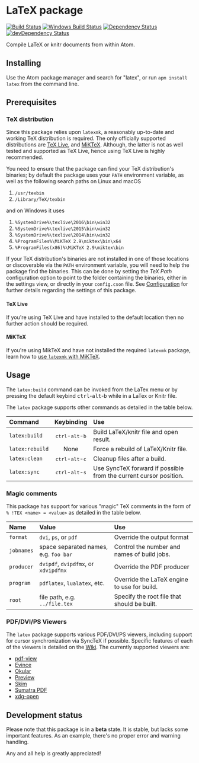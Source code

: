 # LaTeX package
[![Build Status](https://travis-ci.org/thomasjo/atom-latex.svg?branch=master)](https://travis-ci.org/thomasjo/atom-latex)
[![Windows Build Status](https://ci.appveyor.com/api/projects/status/oc2v06stfwgd3bkn/branch/master?svg=true)](https://ci.appveyor.com/project/thomasjo/atom-latex/branch/master)
[![Dependency Status](https://david-dm.org/thomasjo/atom-latex.svg)](https://david-dm.org/thomasjo/atom-latex)
[![devDependency Status](https://david-dm.org/thomasjo/atom-latex/dev-status.svg)](https://david-dm.org/thomasjo/atom-latex?type=dev)

Compile LaTeX or knitr documents from within Atom.

## Installing
Use the Atom package manager and search for "latex", or run `apm install latex`
from the command line.

## Prerequisites
### TeX distribution
Since this package relies upon `latexmk`, a reasonably up-to-date and working
TeX distribution is required. The only officially supported distributions are
[TeX Live](https://www.tug.org/texlive/), and [MiKTeX](http://miktex.org/).
Although, the latter is not as well tested and supported as TeX Live, hence
using TeX Live is highly recommended.

You need to ensure that the package can find your TeX distribution's binaries;
by default the package uses your `PATH` environment variable, as well as the
following search paths on Linux and macOS

1. `/usr/texbin`
2. `/Library/TeX/texbin`

and on Windows it uses

1. `%SystemDrive%\texlive\2016\bin\win32`
2. `%SystemDrive%\texlive\2015\bin\win32`
3. `%SystemDrive%\texlive\2014\bin\win32`
4. `%ProgramFiles%\MiKTeX 2.9\miktex\bin\x64`
5. `%ProgramFiles(x86)%\MiKTeX 2.9\miktex\bin`

If your TeX distribution's binaries are not installed in one of those locations
or discoverable via the `PATH` environment variable, you will need to help the
package find the binaries. This can be done by setting the *TeX Path*
configuration option to point to the folder containing the binaries, either in
the settings view, or directly in your `config.cson` file. See
[Configuration](https://github.com/thomasjo/atom-latex/wiki/Configuration) for
further details regarding the settings of this package.

#### TeX Live
If you're using TeX Live and have installed to the default location then no
further action should be required.

#### MiKTeX
If you're using MikTeX and have not installed the required `latexmk` package,
learn how to [use `latexmk` with MiKTeX](https://github.com/thomasjo/atom-latex/wiki/Using-latexmk-with-MiKTeX).

## Usage
The `latex:build` command can be invoked from the LaTex menu or by pressing the
default keybind <kbd>ctrl</kbd>-<kbd>alt</kbd>-<kbd>b</kbd> while in a LaTex or Knitr file.

The `latex` package supports other commands as detailed in the table below.

| Command         | Keybinding                                  | Use                                                               |
|:----------------|:-------------------------------------------:|:------------------------------------------------------------------|
| `latex:build`   | <kbd>ctrl</kbd>-<kbd>alt</kbd>-<kbd>b</kbd> | Build LaTeX/knitr file and open result.                           |
| `latex:rebuild` | None                                        | Force a rebuild of LaTeX/Knitr file.                              |
| `latex:clean`   | <kbd>ctrl</kbd>-<kbd>alt</kbd>-<kbd>c</kbd> | Cleanup files after a build.                                      |
| `latex:sync`    | <kbd>ctrl</kbd>-<kbd>alt</kbd>-<kbd>s</kbd> | Use SyncTeX forward if possible from the current cursor position. |

### Magic comments
This package has support for various "magic" TeX comments in the form of
`% !TEX <name> = <value>` as detailed in the table below.

| Name       | Value                                 | Use                                         |
|:-----------|:--------------------------------------|:--------------------------------------------|
| `format`   | `dvi`, `ps`, or `pdf`                 | Override the output format                  |
| `jobnames` | space separated names, e.g. `foo bar` | Control the number and names of build jobs. |
| `producer` | `dvipdf`, `dvipdfmx`, or `xdvipdfmx`  | Override the PDF producer                   |
| `program`  | `pdflatex`, `lualatex`, etc.          | Override the LaTeX engine to use for build. |
| `root`     | file path, e.g. `../file.tex`         | Specify the root file that should be built. |

### PDF/DVI/PS Viewers
The `latex` package supports various PDF/DVI/PS viewers, including support for cursor
synchronization via SyncTeX if possible. Specific features of each of the viewers is detailed on the
[Wiki](https://github.com/thomasjo/atom-latex/wiki/Supported-Viewers). The currently supported viewers are:

- [pdf-view](https://atom.io/packages/pdf-view)
- [Evince](https://wiki.gnome.org/Apps/Evince)
- [Okular](https://okular.kde.org/)
- [Preview](https://support.apple.com/en-us/HT201740)
- [Skim](http://skim-app.sourceforge.net/)
- [Sumatra PDF](http://www.sumatrapdfreader.org/free-pdf-reader.html)
- [xdg-open](https://linux.die.net/man/1/xdg-open)

## Development status
Please note that this package is in a **beta** state. It is stable, but lacks
some important features. As an example, there's no proper error and warning
handling.

Any and all help is greatly appreciated!
